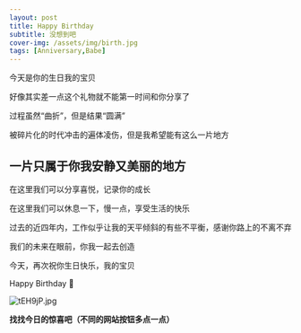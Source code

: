 ```yaml
---
layout: post
title: Happy Birthday
subtitle: 没想到吧
cover-img: /assets/img/birth.jpg
tags: [Anniversary,Babe]
---
```


今天是你的生日我的宝贝

好像其实差一点这个礼物就不能第一时间和你分享了

过程虽然“曲折”，但是结果“圆满”

被碎片化的时代冲击的遍体凌伤，但是我希望能有这么一片地方

## 一片只属于你我安静又美丽的地方

在这里我们可以分享喜悦，记录你的成长

在这里我们可以休息一下，慢一点，享受生活的快乐

过去的近四年内，工作似乎让我的天平倾斜的有些不平衡，感谢你路上的不离不弃

我们的未来在眼前，你我一起去创造

今天，再次祝你生日快乐，我的宝贝

Happy Birthday 🎂


![tEH9jP.jpg](https://s1.ax1x.com/2020/05/27/tEH9jP.jpg)



**找找今日的惊喜吧（不同的网站按钮多点一点）**
